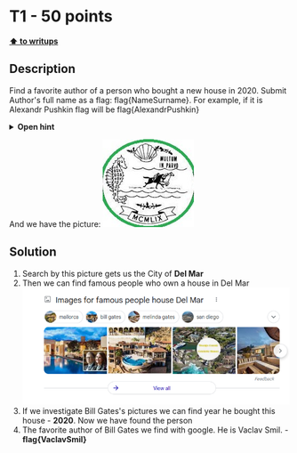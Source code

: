 # T1 - 50 points

**[⬆ to writups](../../README.md)**

## Description

Find a favorite author of a person who bought a new house in 2020. Submit Author's full name as a flag: flag{NameSurname}. For example, if it is Alexandr Pushkin flag will be flag{AlexandrPushkin}

<details>
  <summary><b>Open hint</b></summary>
   search engines are the best tools in OSINT. 
</details>

And we have the picture:
![picture OSINT task #1](./download.jfif)

## Solution

1.  Search by this picture gets us the City of **Del Mar**
2.  Then we can find famous people who own a house in Del Mar
    ![search results](./search_delmar.png)
3.  If we investigate Bill Gates's pictures we can find year he bought this house - **2020**. Now we have found the person
4.  The favorite author of Bill Gates we find with google. He is Vaclav Smil. - **flag{VaclavSmil}**
